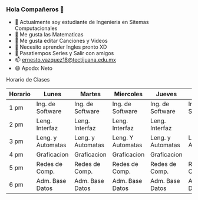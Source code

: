 ### Hola Compañeros 👋

- 🔭 Actualmente soy estudiante de Ingenieria en Sitemas Computacionales
- 🌱 Me gusta las Matematicas
- 👯 Me gusta editar Canciones y Videos
- 🤔 Necesito aprender Ingles pronto XD
- 💬 Pasatiempos Series y Salir con amigos
- 📫 ernesto.vazquez18@tectijuana.edu.mx
- 😄 Apodo: Neto


Horario de Clases

| Horario | Lunes             | Martes            | Miercoles         | Jueves            | Viernes           |
|---------|-------------------|-------------------|-------------------|-------------------|-------------------|
| 1 pm    | Ing. de Software  | Ing. de Software  | Ing. de Software  | Ing. de Software  | Ing. de Software  |
| 2 pm    | Leng. Interfaz    | Leng. Interfaz    | Leng. Interfaz    | Leng. Interfaz    |                   |
| 3 pm    | Leng. y Automatas | Leng. y Automatas | Leng. Y Automatas | Leng. y Automatas | Leng. y Automatas |
| 4 pm    | Graficacion       | Graficacion       | Graficacion       | Graficacion       |                   |
| 5 pm    | Redes de Comp.    | Redes de Comp.    | Redes de Comp.    | Redes de Comp.    | Redes de Comp.    |
| 6 pm    | Adm. Base Datos   | Adm. Base Datos   | Adm. Base Datos   | Adm. Base Datos   | Adm. Base Datos   |

<!--
**ErnestoVV/ErnestoVV** is a ✨ _special_ ✨ repository because its `README.md` (this file) appears on your GitHub profile.

Here are some ideas to get you started:

- 🔭 I’m currently working on ...
- 🌱 I’m currently learning ...
- 👯 I’m looking to collaborate on ...
- 🤔 I’m looking for help with ...
- 💬 Ask me about ...
- 📫 How to reach me: ...
- 😄 Pronouns: ...
- ⚡ Fun fact: ...
-->
